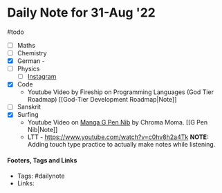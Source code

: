 # Daily Note for 31-Aug '22
#todo
- [ ] Maths
- [ ] Chemistry
- [x] German - 
- [ ] Physics
	- [ ] [Instagram](https://www.instagram.com/physics.infographics/)
- [x] Code
	- Youtube Video by Fireship on Programming Languages (God Tier Roadmap) [[God-Tier Development Roadmap|Note]]
- [ ] Sanskrit
- [x] Surfing
	- Youtube Video on [Manga G Pen Nib](https://www.youtube.com/watch?v=jxpE2v6XudA) by Chroma Moma. [[G Pen Nib|Note]]
	- LTT - https://www.youtube.com/watch?v=c0hv8h2a4Tk
**NOTE:** Adding touch type practice to actually make notes while listening.

#### Footers, Tags and Links
- Tags: #dailynote      
- Links: 

[^1]: